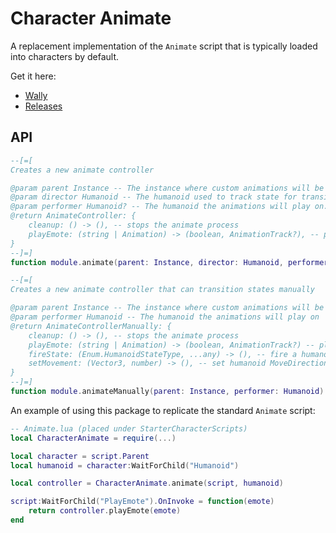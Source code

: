 # Character Animate
A replacement implementation of the `Animate` script that is typically loaded into characters by default.

Get it here:

* [Wally](https://wally.run/package/egomoose/character-animate)
* [Releases](https://github.com/EgoMoose/character-animate/releases)

## API

```Lua
--[=[
Creates a new animate controller

@param parent Instance -- The instance where custom animations will be loaded from
@param director Humanoid -- The humanoid used to track state for transitioning animations
@param performer Humanoid? -- The humanoid the animations will play on. Defaults to `director` if nil
@return AnimateController: {
	cleanup: () -> (), -- stops the animate process
	playEmote: (string | Animation) -> (boolean, AnimationTrack?), -- play an emote either by string name or animation instance
}
--]=]
function module.animate(parent: Instance, director: Humanoid, performer: Humanoid?): AnimateController

--[=[
Creates a new animate controller that can transition states manually

@param parent Instance -- The instance where custom animations will be loaded from
@param performer Humanoid -- The humanoid the animations will play on
@return AnimateControllerManually: {
	cleanup: () -> (), -- stops the animate process
	playEmote: (string | Animation) -> (boolean, AnimationTrack?) -- play an emote either by string name or animation instance
	fireState: (Enum.HumanoidStateType, ...any) -> (), -- fire a humanoid state for a reactive animation
	setMovement: (Vector3, number) -> (), -- set humanoid MoveDirection and WalkSpeed properties for animation calculation
}
--]=]
function module.animateManually(parent: Instance, performer: Humanoid): AnimateControllerManually
```

An example of using this package to replicate the standard `Animate` script:

```Lua
-- Animate.lua (placed under StarterCharacterScripts)
local CharacterAnimate = require(...)

local character = script.Parent
local humanoid = character:WaitForChild("Humanoid")

local controller = CharacterAnimate.animate(script, humanoid)

script:WaitForChild("PlayEmote").OnInvoke = function(emote)
	return controller.playEmote(emote)
end
```